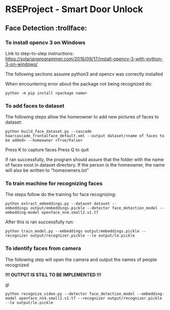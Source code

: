 # RSEProject - Smart Door Unlock

## Face Detection :trollface:
### To install opencv 3 on Windows
Link to step-to-step instructions: 
https://solarianprogrammer.com/2016/09/17/install-opencv-3-with-python-3-on-windows/


The following sections assume python3 and opencv was correctly installed


When encountering error about the package not being recognized do:
```
python -m pip install <package name>
```


### To add faces to dataset
The following steps allow the homeowner to add new pictures of faces to dataset:
```
python build_face_dataset.py --cascade haarcascade_frontalface_default.xml --output dataset/<name of faces to be added> --homeowner <True/False>
```

Press K to capture faces
Press Q to quit


If ran successfully, the program should assure that the folder with the name of faces exist in dataset directory. If the person is the homeowner, the name will also be written to "homeowners.txt"


### To train machine for recognizing faces

The steps follow do the training for face recognizing:
```
python extract_embeddings.py --dataset dataset --
embeddings output/embeddings.pickle --detector face_detection_model --embedding-model openface_nn4.small2.v1.t7
```


After this is ran successfully run:
```
python train_model.py --embeddings output/embeddings.pickle --recognizer output/recognizer.pickle --le output/le.pickle
```


### To identify faces from camera
The following step will open the camera and output the names of people recognized


**!!! OUTPUT IS STILL TO BE IMPLEMENTED !!!**

gi
```
python recognize_video.py --detector face_detection_model --embedding-model openface_nn4.small2.v1.t7 --recognizer output/recognizer.pickle --le output/le.pickle
```